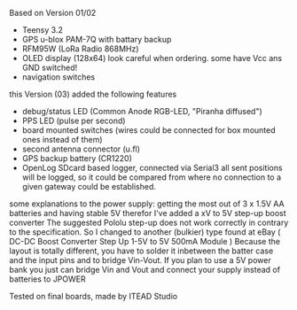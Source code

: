Based on Version 01/02
- Teensy 3.2
- GPS u-blox PAM-7Q with battary backup
- RFM95W (LoRa Radio 868MHz)
- OLED display (128x64) look careful when ordering. some have Vcc ans GND switched!
- navigation switches

this Version (03) added the following features
- debug/status LED (Common Anode RGB-LED, "Piranha diffused")
- PPS LED  (pulse per second)
- board mounted switches (wires could be connected for box mounted ones instead of them)
- second antenna connector (u.fl)
- GPS backup battery (CR1220)
- OpenLog SDcard based logger, connected via Serial3
  all sent positions will be logged, so it could be compared from where no connection to a given gateway could be established.

some explanations to the power supply:
getting the most out of 3 x 1.5V AA batteries and having stable 5V therefor I've added a xV to 5V step-up boost converter
The suggested Pololu step-up does not work correctly in contrary to the specification.
So I changed to another (bulkier) type found at eBay ( DC-DC Boost Converter Step Up 1-5V to 5V 500mA Module ) 
Because the layout is totally different, you have to solder it inbetween the batter case and the input pins and to bridge Vin-Vout.
If you plan to use a 5V power bank you just can bridge Vin and Vout and connect your supply instead of batteries to JPOWER
  
  
Tested on final boards, made by ITEAD Studio

